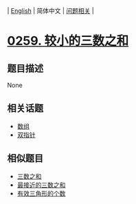 
| [English](README_EN.md) | 简体中文 | [问题相关](QUESTION.md) |
# [0259. 较小的三数之和](https://leetcode-cn.com/problems/3sum-smaller/)
## 题目描述
None
## 相关话题
- [数组](https://leetcode-cn.com/tag/array)
- [双指针](https://leetcode-cn.com/tag/two-pointers)
## 相似题目
- [三数之和](../0015/README.md)
- [最接近的三数之和](../0016/README.md)
- [有效三角形的个数](../0611/README.md)

